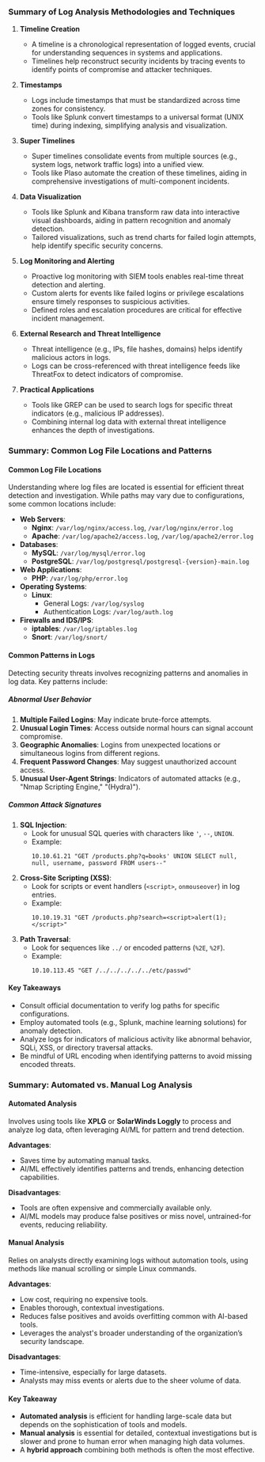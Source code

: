 ### Summary of Log Analysis Methodologies and Techniques

1. **Timeline Creation**
   - A timeline is a chronological representation of logged events, crucial for understanding sequences in systems and applications.
   - Timelines help reconstruct security incidents by tracing events to identify points of compromise and attacker techniques.

2. **Timestamps**
   - Logs include timestamps that must be standardized across time zones for consistency.
   - Tools like Splunk convert timestamps to a universal format (UNIX time) during indexing, simplifying analysis and visualization.

3. **Super Timelines**
   - Super timelines consolidate events from multiple sources (e.g., system logs, network traffic logs) into a unified view.
   - Tools like Plaso automate the creation of these timelines, aiding in comprehensive investigations of multi-component incidents.

4. **Data Visualization**
   - Tools like Splunk and Kibana transform raw data into interactive visual dashboards, aiding in pattern recognition and anomaly detection.
   - Tailored visualizations, such as trend charts for failed login attempts, help identify specific security concerns.

5. **Log Monitoring and Alerting**
   - Proactive log monitoring with SIEM tools enables real-time threat detection and alerting.
   - Custom alerts for events like failed logins or privilege escalations ensure timely responses to suspicious activities.
   - Defined roles and escalation procedures are critical for effective incident management.

6. **External Research and Threat Intelligence**
   - Threat intelligence (e.g., IPs, file hashes, domains) helps identify malicious actors in logs.
   - Logs can be cross-referenced with threat intelligence feeds like ThreatFox to detect indicators of compromise.

7. **Practical Applications**
   - Tools like GREP can be used to search logs for specific threat indicators (e.g., malicious IP addresses).
   - Combining internal log data with external threat intelligence enhances the depth of investigations.

### Summary: Common Log File Locations and Patterns

#### **Common Log File Locations**
Understanding where log files are located is essential for efficient threat detection and investigation. While paths may vary due to configurations, some common locations include:

- **Web Servers**:
  - **Nginx**: `/var/log/nginx/access.log`, `/var/log/nginx/error.log`
  - **Apache**: `/var/log/apache2/access.log`, `/var/log/apache2/error.log`
- **Databases**:
  - **MySQL**: `/var/log/mysql/error.log`
  - **PostgreSQL**: `/var/log/postgresql/postgresql-{version}-main.log`
- **Web Applications**:
  - **PHP**: `/var/log/php/error.log`
- **Operating Systems**:
  - **Linux**:
    - General Logs: `/var/log/syslog`
    - Authentication Logs: `/var/log/auth.log`
- **Firewalls and IDS/IPS**:
  - **iptables**: `/var/log/iptables.log`
  - **Snort**: `/var/log/snort/`

#### **Common Patterns in Logs**
Detecting security threats involves recognizing patterns and anomalies in log data. Key patterns include:

##### **Abnormal User Behavior**
1. **Multiple Failed Logins**: May indicate brute-force attempts.
2. **Unusual Login Times**: Access outside normal hours can signal account compromise.
3. **Geographic Anomalies**: Logins from unexpected locations or simultaneous logins from different regions.
4. **Frequent Password Changes**: May suggest unauthorized account access.
5. **Unusual User-Agent Strings**: Indicators of automated attacks (e.g., "Nmap Scripting Engine," "(Hydra)").

##### **Common Attack Signatures**
1. **SQL Injection**:
   - Look for unusual SQL queries with characters like `'`, `--`, `UNION`.
   - Example: 
     ```
     10.10.61.21 "GET /products.php?q=books' UNION SELECT null, null, username, password FROM users--"
     ```
2. **Cross-Site Scripting (XSS)**:
   - Look for scripts or event handlers (`<script>`, `onmouseover`) in log entries.
   - Example:
     ```
     10.10.19.31 "GET /products.php?search=<script>alert(1);</script>"
     ```
3. **Path Traversal**:
   - Look for sequences like `../` or encoded patterns (`%2E`, `%2F`).
   - Example:
     ```
     10.10.113.45 "GET /../../../../../etc/passwd"
     ```

#### **Key Takeaways**
- Consult official documentation to verify log paths for specific configurations.
- Employ automated tools (e.g., Splunk, machine learning solutions) for anomaly detection.
- Analyze logs for indicators of malicious activity like abnormal behavior, SQLi, XSS, or directory traversal attacks.
- Be mindful of URL encoding when identifying patterns to avoid missing encoded threats.

### Summary: Automated vs. Manual Log Analysis

#### **Automated Analysis**
Involves using tools like **XPLG** or **SolarWinds Loggly** to process and analyze log data, often leveraging AI/ML for pattern and trend detection.

**Advantages**:
- Saves time by automating manual tasks.
- AI/ML effectively identifies patterns and trends, enhancing detection capabilities.

**Disadvantages**:
- Tools are often expensive and commercially available only.
- AI/ML models may produce false positives or miss novel, untrained-for events, reducing reliability.

#### **Manual Analysis**
Relies on analysts directly examining logs without automation tools, using methods like manual scrolling or simple Linux commands.

**Advantages**:
- Low cost, requiring no expensive tools.
- Enables thorough, contextual investigations.
- Reduces false positives and avoids overfitting common with AI-based tools.
- Leverages the analyst's broader understanding of the organization’s security landscape.

**Disadvantages**:
- Time-intensive, especially for large datasets.
- Analysts may miss events or alerts due to the sheer volume of data.

#### **Key Takeaway**
- **Automated analysis** is efficient for handling large-scale data but depends on the sophistication of tools and models.
- **Manual analysis** is essential for detailed, contextual investigations but is slower and prone to human error when managing high data volumes.
- A **hybrid approach** combining both methods is often the most effective.
